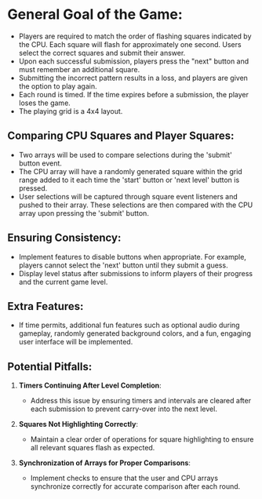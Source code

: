 
# General Goal of the Game:
- Players are required to match the order of flashing squares indicated by the CPU. Each square will flash for approximately one second. Users select the correct squares and submit their answer.
- Upon each successful submission, players press the "next" button and must remember an additional square.
- Submitting the incorrect pattern results in a loss, and players are given the option to play again.
- Each round is timed. If the time expires before a submission, the player loses the game.
- The playing grid is a 4x4 layout.

## Comparing CPU Squares and Player Squares:
- Two arrays will be used to compare selections during the 'submit' button event.
- The CPU array will have a randomly generated square within the grid range added to it each time the 'start' button or 'next level' button is pressed.
- User selections will be captured through square event listeners and pushed to their array. These selections are then compared with the CPU array upon pressing the 'submit' button.

## Ensuring Consistency:
- Implement features to disable buttons when appropriate. For example, players cannot select the 'next' button until they submit a guess.
- Display level status after submissions to inform players of their progress and the current game level.

## Extra Features:
- If time permits, additional fun features such as optional audio during gameplay, randomly generated background colors, and a fun, engaging user interface will be implemented.

## Potential Pitfalls:
1. **Timers Continuing After Level Completion**:
   - Address this issue by ensuring timers and intervals are cleared after each submission to prevent carry-over into the next level.

2. **Squares Not Highlighting Correctly**:
   - Maintain a clear order of operations for square highlighting to ensure all relevant squares flash as expected.

3. **Synchronization of Arrays for Proper Comparisons**:
   - Implement checks to ensure that the user and CPU arrays synchronize correctly for accurate comparison after each round.

